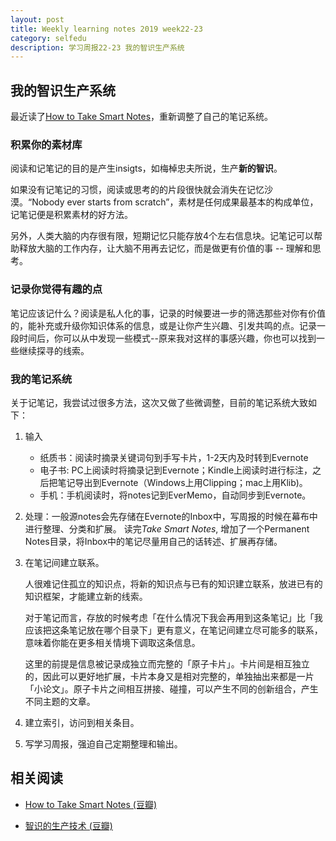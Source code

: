 ```yaml
---
layout: post
title: Weekly learning notes 2019 week22-23 
category: selfedu
description: 学习周报22-23 我的智识生产系统
---
```


## 我的智识生产系统

最近读了[How to Take Smart Notes](https://book.douban.com/subject/30216624/)，重新调整了自己的笔记系统。 

### 积累你的素材库

阅读和记笔记的目的是产生insigts，如梅棹忠夫所说，生产**新的智识**。

如果没有记笔记的习惯，阅读或思考的的片段很快就会消失在记忆沙漠。“Nobody ever starts from scratch”，素材是任何成果最基本的构成单位，记笔记便是积累素材的好方法。

另外，人类大脑的内存很有限，短期记忆只能存放4个左右信息块。记笔记可以帮助释放大脑的工作内存，让大脑不用再去记忆，而是做更有价值的事 -- 理解和思考。

### 记录你觉得有趣的点

笔记应该记什么？阅读是私人化的事，记录的时候要进一步的筛选那些对你有价值的，能补充或升级你知识体系的信息，或是让你产生兴趣、引发共鸣的点。记录一段时间后，你可以从中发现一些模式--原来我对这样的事感兴趣，你也可以找到一些继续探寻的线索。

### 我的笔记系统

关于记笔记，我尝试过很多方法，这次又做了些微调整，目前的笔记系统大致如下：

1. 输入
   - 纸质书：阅读时摘录关键词句到手写卡片，1-2天内及时转到Evernote
   - 电子书: PC上阅读时将摘录记到Evernote；Kindle上阅读时进行标注，之后把笔记导出到Evernote（Windows上用Clipping；mac上用Klib)。
   - 手机：手机阅读时，将notes记到EverMemo，自动同步到Evernote。

2. 处理：一般源notes会先存储在Evernote的Inbox中，写周报的时候在幕布中进行整理、分类和扩展。 读完*Take Smart Notes*, 增加了一个Permanent Notes目录，将Inbox中的笔记尽量用自己的话转述、扩展再存储。

3. 在笔记间建立联系。 
   
   人很难记住孤立的知识点，将新的知识点与已有的知识建立联系，放进已有的知识框架，才能建立新的线索。 
   
   对于笔记而言，存放的时候考虑「在什么情况下我会再用到这条笔记」比「我应该把这条笔记放在哪个目录下」更有意义，在笔记间建立尽可能多的联系，意味着你能在更多相关情境下调取这条信息。

   这里的前提是信息被记录成独立而完整的「原子卡片」。卡片间是相互独立的，因此可以更好地扩展，卡片本身又是相对完整的，单独抽出来都是一片「小论文」。原子卡片之间相互拼接、碰撞，可以产生不同的创新组合，产生不同主题的文章。

4. 建立索引，访问到相关条目。
5. 写学习周报，强迫自己定期整理和输出。


## 相关阅读

- [How to Take Smart Notes (豆瓣)](https://book.douban.com/subject/30216624/)

- [智识的生产技术 (豆瓣)](https://book.douban.com/subject/26786537/)



